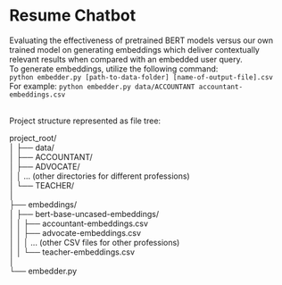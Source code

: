 # Resume Chatbot
Evaluating the effectiveness of pretrained BERT models versus our own trained model on generating embeddings which deliver contextually relevant results when compared with an embedded user query. <br />
To generate embeddings, utilize the following command: <br />
`python embedder.py [path-to-data-folder] [name-of-output-file].csv` <br />
For example: `python embedder.py data/ACCOUNTANT accountant-embeddings.csv` <br /> <br />

Project structure represented as file tree: <br />

project_root/ <br />
│
├── data/ <br />
│   ├── ACCOUNTANT/ <br />
│   ├── ADVOCATE/ <br />
│   │   ... (other directories for different professions) <br />
│   └── TEACHER/ <br />
│ <br />
├── embeddings/ <br />
│   ├── bert-base-uncased-embeddings/ <br />
│   │   ├── accountant-embeddings.csv <br />
│   │   ├── advocate-embeddings.csv <br />
│   │   │   ... (other CSV files for other professions) <br />
│   │   └── teacher-embeddings.csv <br />
│ <br />
└── embedder.py <br />

